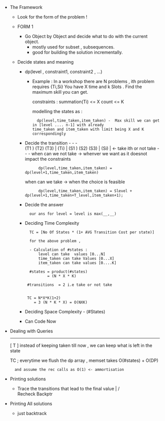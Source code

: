 - The Framework 

  - Look for the form of the problem !
  
  -  FORM 1

  		- Go Object by Object and decide what to do with the current object.
  			- mostly used for subset , subsequences.
  			- good for building the solution incrementally.

  - Decide states and meaning

  	-  dp(level , constraint1, constraint2 , ...)

  		- Example : In a workshop there are N problems , ith problem requires {Ti,Si}
  		  You have X time and k Slots . Find the maximum skill you can get.

  		  constraints : summation(Ti) <= X
  		  				count <= K

  		  modelling the states as :

  		  		dp(level,time_taken,item_taken) -  Max skill we can get in [level .... n-1] with already 									time_taken and item_taken with limit being X and K 									       correspondingly

  	- Decide the transition 
  						  	 - -  - 		
  		(T1 )	(T2)  (T3)	| (Ti) |
  		(S1 )   (S2)  (S3)  | (Si) |  <- take ith or not take
  							 - -  -
  		when can we not take -> whenver we want as it doesnot impact the constraints

  		  		dp(level,time_taken,item_taken) = dp(level+1,time_taken,item_taken)

  		when can we take -> when the choice is feasible 
  				
  				dp(level,time_taken,item_taken) = Slevel + dp(level+1,time_taken+T_level,item_taken+1);


  	- Decide the  answer

  			our ans for level = level is max(__,__)

  	- Deciding Time Complexity

  			TC = [No Of States * (1+ AVG Transition Cost per state)]

  			for the above problem , 

  			- Calculation of #states :
  				level can take  values [0...N]
  				time_taken can take Values [0...X]
  				item_taken can take values [0....K]

  			#states = product(#states)
  					= (N * X * K)

  		   #transitions  = 2 i.e take or not take


  		   TC = N*X*K(1+2)
  		      = 3 (N * K * X) = O(NXK)

  	- Deciding Space Complexity - (#States) 

  	- Can Code Now 


- Dealing with Queries
	
	
	_ _ _ _ _ _ _ _	 ______

	[		T      ]
	instead of keeping taken till now , we can keep what is left in the state

	TC ; everytime we flush the dp array , memset takes O(#states) + O(DP)

		and assume the rec calls as O(1) <- ammortisation


- Printing solutions 
	
	- Trace the transitions that lead to the final value
													 |
													/ \
											Recheck     Backptr




- Printing All solutions
	- just backtrack 	



